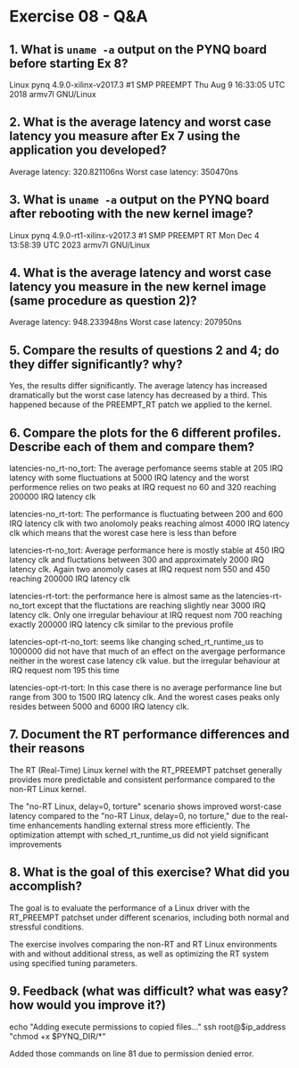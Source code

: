 # Exercise 08 - Q&A

## 1. What is `uname -a` output on the PYNQ board before starting Ex 8?
Linux pynq 4.9.0-xilinx-v2017.3 #1 SMP PREEMPT Thu Aug 9 16:33:05 UTC 2018 armv7l GNU/Linux

## 2. What is the average latency and worst case latency you measure after Ex 7 using the application you developed?
Average latency: 320.821106ns
Worst case latency: 350470ns

## 3. What is `uname -a` output on the PYNQ board after rebooting with the new kernel image?
Linux pynq 4.9.0-rt1-xilinx-v2017.3 #1 SMP PREEMPT RT Mon Dec 4 13:58:39 UTC 2023 armv7l GNU/Linux

## 4. What is the average latency and worst case latency you measure in the new kernel image (same procedure as question 2)?
Average latency: 948.233948ns
Worst case latency: 207950ns

## 5. Compare the results of questions 2 and 4; do they differ significantly? why?
Yes, the results differ significantly. The average latency has increased dramatically but the worst case latency has decreased by a third. This happened because of the PREEMPT_RT patch we applied to the kernel.

## 6. Compare the plots for the 6 different profiles. Describe each of them and compare them?

latencies-no_rt-no_tort: The average perfomance seems stable at 205 IRQ latency with some fluctuations at 5000 IRQ latency and the worst performence relies on two peaks at IRQ request no 60 and 320 reaching 200000 IRQ latency clk

latencies-no_rt-tort: The performance is fluctuating between 200 and 600 IRQ latency clk with two anolomoly peaks reaching almost 4000 IRQ latency clk which means that the worest case here is less than before

latencies-rt-no_tort: Average performance here is mostly stable at 450 IRQ latency clk and fluctations between 300 and approximately 2000 IRQ latency clk. Again two anomoly cases at IRQ request nom 550 and 450 reaching 200000 IRQ latency clk

latencies-rt-tort: the performance here is almost same as the latencies-rt-no_tort except that the fluctations are reaching slightly near 3000 IRQ latency clk. Only one irregular behaviour at IRQ request nom 700 reaching exactly 200000 IRQ latency clk similar to the previous profile


latencies-opt-rt-no_tort: seems like changing sched_rt_runtime_us to 1000000 did not have that much of an effect on the avergage performance neither in the worest case latency clk value. but the irregular behaviour at IRQ request nom 195 this time 

latencies-opt-rt-tort: In this case there is no average performance line but range from 300 to 1500 IRQ latency clk. And the worest cases peaks only resides between 5000 and 6000 IRQ latency clk.

## 7. Document the RT performance differences and their reasons
The RT (Real-Time) Linux kernel with the RT_PREEMPT patchset generally provides more predictable and consistent performance compared to the non-RT Linux kernel.

The "no-RT Linux, delay=0, torture" scenario shows improved worst-case latency compared to the "no-RT Linux, delay=0, no torture," due to the real-time enhancements handling external stress more efficiently.
The optimization attempt with sched_rt_runtime_us did not yield significant improvements
## 8. What is the goal of this exercise? What did you accomplish?

The goal is to evaluate the performance of a Linux driver with the RT_PREEMPT patchset under different scenarios, including both normal and stressful conditions.

The exercise involves comparing the non-RT and RT Linux environments with and without additional stress, as well as optimizing the RT system using specified tuning parameters.

## 9. Feedback (what was difficult? what was easy? how would you improve it?)
echo "Adding execute permissions to copied files..."
ssh root@$ip_address "chmod +x $PYNQ_DIR/*"

Added those commands on line 81 due to permission denied error.

